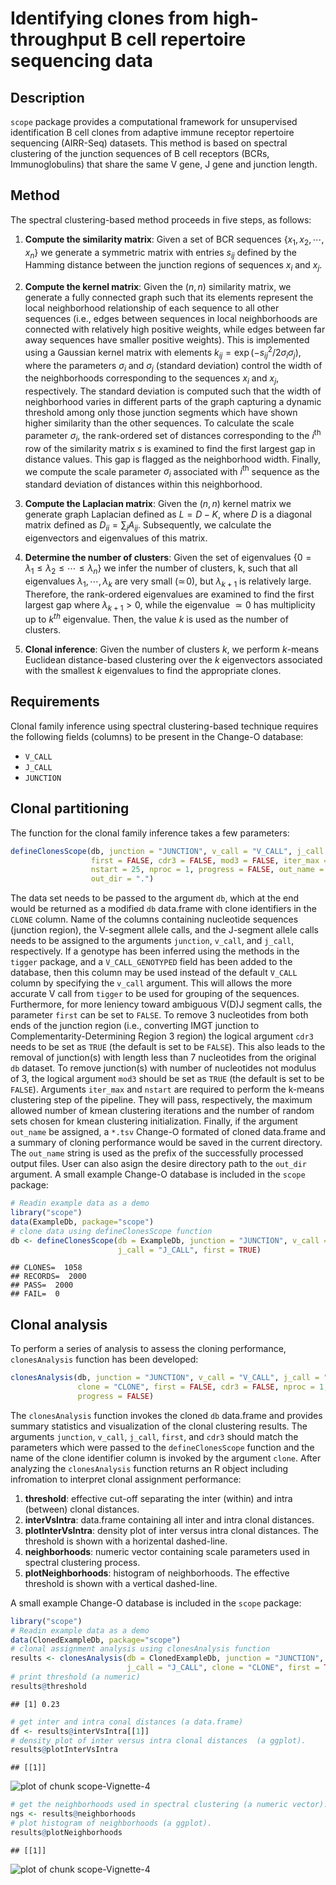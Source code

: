 # Identifying clones from high-throughput B cell repertoire sequencing data

## Description
`scope` package provides a computational framework for unsupervised identification B cell
clones from adaptive immune receptor repertoire sequencing (AIRR-Seq)
datasets. This method is based on spectral clustering of the junction
sequences of B cell receptors (BCRs, Immunoglobulins) that share the same
V gene, J gene and junction length.

## Method
The spectral clustering-based method proceeds in five steps, as follows:

1. __Compute the similarity matrix__: Given a set of BCR sequences $\{x_1, x_2, \cdots, x_n\}$ 
we generate a symmetric matrix with entries $s_{ij}$ defined by the Hamming distance 
between the junction regions of sequences $x_i$ and $x_j$.

2. __Compute the kernel matrix__: Given the $(n,n)$ similarity matrix, we
generate a fully connected graph such that its elements represent the local
neighborhood relationship of each sequence to all other sequences (i.e., edges
between sequences in local neighborhoods are connected with relatively high
positive weights, while edges between far away sequences have smaller positive
weights). This is implemented using a Gaussian kernel matrix with elements
$k_{ij} = \exp(-s^2_{ij}/2\sigma_i \sigma_j)$, where the parameters $\sigma_i$
and $\sigma_j$ (standard deviation) control the width of the neighborhoods
corresponding to the sequences $x_i$ and $x_j$, respectively. The standard
deviation is computed such that the width of neighborhood varies in different
parts of the graph capturing a dynamic threshold among only those junction
segments which have shown higher similarity than the other sequences. To
calculate the scale parameter $\sigma_i$, the rank-ordered set of distances
corresponding to the $i^\textrm{th}$ row of the similarity matrix $s$
is examined to find the first largest gap in distance values. This gap is
flagged as the neighborhood width. Finally, we compute the scale parameter
$\sigma_i$ associated with $i^\textrm{th}$ sequence as the standard deviation
of distances within this neighborhood.

3. __Compute the Laplacian matrix__: Given the $(n,n)$
kernel matrix we generate graph Laplacian defined as $L=D-K$,
where $D$ is a diagonal matrix defined as $D_{ii}=\sum_j A_{ij}$. 
Subsequently, we calculate the eigenvectors and eigenvalues of this matrix. 

4. __Determine the number of clusters__: Given the set of eigenvalues
$\{0=\lambda_1\le \lambda_2\le \cdots\le \lambda_n\}$ we infer the number
of clusters, k, such that all eigenvalues $\lambda_1, \cdots, \lambda_k$ are
very small ($\simeq\!0$), but $\lambda_{k+1}$ is relatively large. Therefore,
the rank-ordered eigenvalues are examined to find the first largest gap
where $\lambda_{k+1}>0$, while the eigenvalue $\simeq0$ has multiplicity up
to $k^{th}$ eigenvalue. Then, the value $k$ is used as the number of clusters.

5. __Clonal inference__: Given the number of clusters $k$, we perform $k$-means
Euclidean distance-based clustering over the $k$ eigenvectors associated
with the smallest $k$ eigenvalues to find the appropriate clones.

## Requirements
Clonal family inference using spectral clustering-based technique 
requires the following fields (columns) to be present in the Change-O database: 

* `V_CALL`
* `J_CALL`
* `JUNCTION`

## Clonal partitioning

The function for the clonal family inference takes a few parameters:


```r
defineClonesScope(db, junction = "JUNCTION", v_call = "V_CALL", j_call = "J_CALL", 
                  first = FALSE, cdr3 = FALSE, mod3 = FALSE, iter_max = 1000, 
                  nstart = 25, nproc = 1, progress = FALSE, out_name = NULL, 
                  out_dir = ".")
```

The data set needs to be passed to the argument `db`, which at the end would be
returned as a modified `db` data.frame with clone identifiers in the `CLONE`
column. Name of the columns containing nucleotide sequences (junction region), the V-segment
allele calls, and the J-segment allele calls needs to be assigned to the arguments
`junction`, `v_call`, and `j_call`, respectively. If a genotype has been
inferred using the methods in the `tigger` package, and a `V_CALL_GENOTYPED`
field has been added to the database, then this column may be used instead
of the default `V_CALL` column by specifying the `v_call` argument. This
will allows the more accurate V call from `tigger` to be used for grouping
of the sequences. Furthermore, for more leniency toward ambiguous V(D)J
segment calls, the parameter `first` can be set to `FALSE`. To remove $3$
nucleotides from both ends of the junction region (i.e., converting IMGT
junction to Complementarity-Determining Region $3$ region) the logical argument
`cdr3` needs to be set as `TRUE` (the default is set to be `FALSE`). This also
leads to the removal of junction(s) with length less than $7$ nucleotides from
the original `db` dataset. To remove junction(s) with number of nucleotides not
modulus of $3$, the logical argument `mod3` should be set as `TRUE` (the default
is set to be `FALSE`). Arguments `iter_max` and `nstart` are required
to perform the k-means clustering step of the pipeline. They will pass,
respectively, the maximum allowed number of kmean clustering iterations and
the number of random sets chosen for kmean clustering initialization. Finally,
if the argument `out_name` be assigned, a `*.tsv` Change-O formated of cloned
data.frame and a summary of cloning performance would be saved in the current
directory. The `out_name` string is used as the prefix of the successfully
processed output files. User can also asign the desire directory path to the
`out_dir` argument. A small example Change-O database is included in the `scope` package:


```r
# Readin example data as a demo
library("scope")
data(ExampleDb, package="scope")
# clone data using defineClonesScope function
db <- defineClonesScope(db = ExampleDb, junction = "JUNCTION", v_call = "V_CALL",
                        j_call = "J_CALL", first = TRUE)
```

```
## CLONES=  1058
## RECORDS=  2000
## PASS=  2000
## FAIL=  0
```

## Clonal analysis

To perform a series of analysis to assess the cloning performance, `clonesAnalysis` function 
has been developed:


```r
clonesAnalysis(db, junction = "JUNCTION", v_call = "V_CALL", j_call = "J_CALL", 
               clone = "CLONE", first = FALSE, cdr3 = FALSE, nproc = 1, 
               progress = FALSE)
```

The `clonesAnalysis` function invokes the cloned `db` data.frame and 
provides summary statistics and visualization of the
clonal clustering results. The arguments `junction`, `v_call`, `j_call`,
`first`, and `cdr3` should match the parameters which were passed to the
`defineClonesScope` function and the name of the clone identifier column is
invoked by the argument `clone`. After analyzing the `clonesAnalysis` function 
returns an R object including infromation to interpret clonal assignment performance:

1. __threshold__: effective cut-off separating the inter (within) and intra (between) clonal distances.
2. __interVsIntra__: data.frame containing all inter and intra clonal distances.
3. __plotInterVsIntra__: density plot of inter versus intra clonal distances. The threshold is shown with a horizental dashed-line.
4. __neighborhoods__: numeric vector containing scale parameters used in spectral clustering process.
5. __plotNeighborhoods__: histogram of neighborhoods. The effective threshold is shown with a vertical dashed-line.

A small example Change-O database is included in the `scope` package:
 

```r
library("scope")
# Readin example data as a demo
data(ClonedExampleDb, package="scope")
# clonal assignment analysis using clonesAnalysis function
results <- clonesAnalysis(db = ClonedExampleDb, junction = "JUNCTION", v_call = "V_CALL",
                          j_call = "J_CALL", clone = "CLONE", first = TRUE)
# print threshold (a numeric)
results@threshold
```

```
## [1] 0.23
```

```r
# get inter and intra conal distances (a data.frame)
df <- results@interVsIntra[[1]]
# density plot of inter versus intra clonal distances  (a ggplot).
results@plotInterVsIntra
```

```
## [[1]]
```

![plot of chunk scope-Vignette-4](figure/scope-Vignette-4-1.png)

```r
# get the neighborhoods used in spectral clustering (a numeric vector).
ngs <- results@neighborhoods
# plot histogram of neighborhoods (a ggplot).
results@plotNeighborhoods
```

```
## [[1]]
```

![plot of chunk scope-Vignette-4](figure/scope-Vignette-4-2.png)
